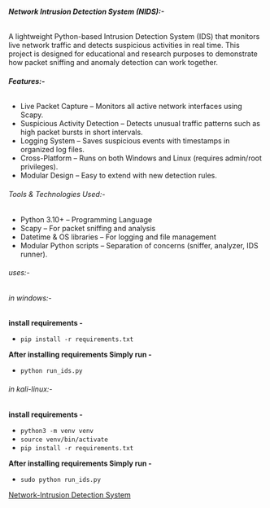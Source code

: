 ###### **Network Intrusion Detection System (NIDS):-**



A lightweight Python-based Intrusion Detection System (IDS) that monitors live network traffic and detects suspicious activities in real time. This project is designed for educational and research purposes to demonstrate how packet sniffing and anomaly detection can work together.



###### **Features:-**



* Live Packet Capture – Monitors all active network interfaces using Scapy.
* Suspicious Activity Detection – Detects unusual traffic patterns such as high packet bursts in short intervals.
* Logging System – Saves suspicious events with timestamps in organized log files.
* Cross-Platform – Runs on both Windows and Linux (requires admin/root privileges).
* Modular Design – Easy to extend with new detection rules.



###### Tools \& Technologies Used:-



* Python 3.10+ – Programming Language
* Scapy – For packet sniffing and analysis
* Datetime \& OS libraries – For logging and file management
* Modular Python scripts – Separation of concerns (sniffer, analyzer, IDS runner).



###### uses:-

###### in windows:-

**install requirements -**
* `pip install -r requirements.txt`
  
**After installing requirements Simply run -**
* `python run_ids.py`

###### in kali-linux:-

**install requirements -** 
* ```python3 -m venv venv```
* ```source venv/bin/activate```
* ```pip install -r requirements.txt```

**After installing requirements Simply run -**
* `sudo python run_ids.py`


[Network-Intrusion Detection System](assets/Network-IDS.png)
